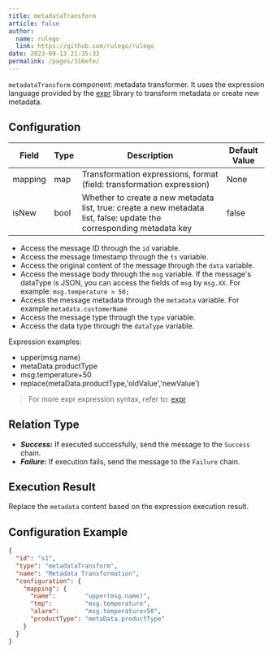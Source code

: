 ```yaml
---
title: metadataTransform
article: false
author: 
  name: rulego
  link: https://github.com/rulego/rulego
date: 2023-09-13 21:35:33
permalink: /pages/316efe/
---
```


`metadataTransform` component: metadata transformer. It uses the expression language provided by the [expr](https://expr-lang.org/docs/language-definition) library to transform metadata or create new metadata.

## Configuration

| Field   | Type | Description                                                                                                           | Default Value |
|---------|------|-----------------------------------------------------------------------------------------------------------------------|---------------|
| mapping | map  | Transformation expressions, format (field: transformation expression)                                                 | None          |
| isNew   | bool | Whether to create a new metadata list, true: create a new metadata list, false: update the corresponding metadata key | false         |

- Access the message ID through the `id` variable.
- Access the message timestamp through the `ts` variable.
- Access the original content of the message through the `data` variable.
- Access the message body through the `msg` variable. If the message's dataType is JSON, you can access the fields of `msg` by `msg.XX`. For example: `msg.temperature > 50;`
- Access the message metadata through the `metadata` variable. For example `metadata.customerName`
- Access the message type through the `type` variable.
- Access the data type through the `dataType` variable.

Expression examples:
- upper(msg.name)
- metaData.productType
- msg.temperature+50
- replace(metaData.productType,'oldValue','newValue')
> For more expr expression syntax, refer to: [expr](https://expr-lang.org/docs/language-definition)

## Relation Type

- ***Success:*** If executed successfully, send the message to the `Success` chain.
- ***Failure:*** If execution fails, send the message to the `Failure` chain.

## Execution Result

Replace the `metadata` content based on the expression execution result.

## Configuration Example

```json
{
  "id": "s1",
  "type": "metadataTransform",
  "name": "Metadata Transformation",
  "configuration": {
    "mapping": {
      "name":        "upper(msg.name)",
      "tmp":         "msg.temperature",
      "alarm":       "msg.temperature>50",
      "productType": "metaData.productType"
    }
  }
}
```